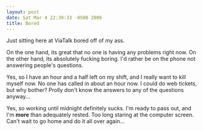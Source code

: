 ```yaml
---
layout: post
date: Sat Mar 4 22:39:33 -0500 2006
title: Bored
---
```


Just sitting here at ViaTalk bored off of my ass.

On the one hand, its great that no one is having any problems right now. On
the other hand, its absolutely fucking boring. I'd rather be on the phone not
answering people's questions.

Yes, so I have an hour and a half left on my shift, and I really want to kill
myself now. No one has called in about an hour now. I could do web tickets,
but why bother? Prolly don't know the answers to any of the questions
anyway...

Yes, so working until midnight definitely sucks.  I'm ready to pass out, and
I'm **more** than adequately rested.  Too long staring at the computer screen.
Can't wait to go home and do it all over again...
